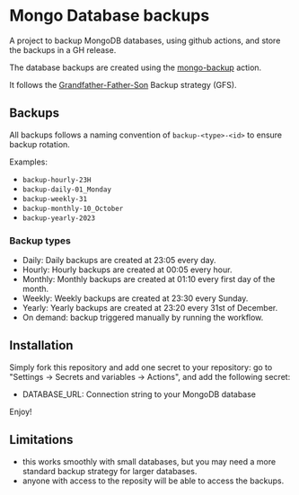 # Mongo Database backups

A project to backup MongoDB databases, using github actions, and store the backups in a GH release.

The database backups are created using the [mongo-backup](/blob/main/.github/workflows/_mongo_backup.yml) action.

It follows the [Grandfather-Father-Son](https://en.wikipedia.org/wiki/Backup_rotation_scheme#Grandfather-father-son) Backup strategy (GFS).

## Backups

All backups follows a naming convention of `backup-<type>-<id>` to ensure backup rotation.

Examples:

- `backup-hourly-23H`
- `backup-daily-01_Monday`
- `backup-weekly-31`
- `backup-monthly-10_October`
- `backup-yearly-2023`

### Backup types

- Daily: Daily backups are created at 23:05 every day.
- Hourly: Hourly backups are created at 00:05 every hour.
- Monthly: Monthly backups are created at 01:10 every first day of the month.
- Weekly: Weekly backups are created at 23:30 every Sunday.
- Yearly: Yearly backups are created at 23:20 every 31st of December.
- On demand: backup triggered manually by running the workflow.

## Installation

Simply fork this repository and add one secret to your repository: go to "Settings -> Secrets and variables -> Actions", and add the following secret:

- DATABASE_URL: Connection string to your MongoDB database

Enjoy!

## Limitations

- this works smoothly with small databases, but you may need a more standard backup strategy for larger databases.
- anyone with access to the reposity will be able to access the backups.
